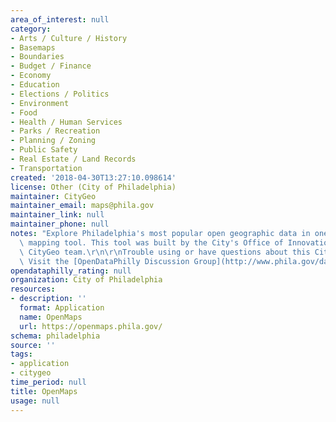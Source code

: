 ```yaml
---
area_of_interest: null
category:
- Arts / Culture / History
- Basemaps
- Boundaries
- Budget / Finance
- Economy
- Education
- Elections / Politics
- Environment
- Food
- Health / Human Services
- Parks / Recreation
- Planning / Zoning
- Public Safety
- Real Estate / Land Records
- Transportation
created: '2018-04-30T13:27:10.098614'
license: Other (City of Philadelphia)
maintainer: CityGeo
maintainer_email: maps@phila.gov
maintainer_link: null
maintainer_phone: null
notes: "Explore Philadelphia's most popular open geographic data in one easy to use\
  \ mapping tool. This tool was built by the City's Office of Innovation and Technology's\
  \ CityGeo team.\r\n\r\nTrouble using or have questions about this City application?\
  \ Visit the [OpenDataPhilly Discussion Group](http://www.phila.gov/data/discuss/)"
opendataphilly_rating: null
organization: City of Philadelphia
resources:
- description: ''
  format: Application
  name: OpenMaps
  url: https://openmaps.phila.gov/
schema: philadelphia
source: ''
tags:
- application
- citygeo
time_period: null
title: OpenMaps
usage: null
---
```

